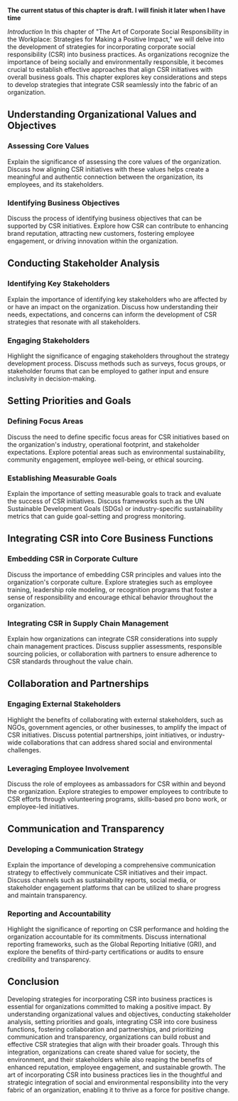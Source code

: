 **The current status of this chapter is draft. I will finish it later when I have time**

*Introduction* In this chapter of "The Art of Corporate Social Responsibility in the Workplace: Strategies for Making a Positive Impact," we will delve into the development of strategies for incorporating corporate social responsibility (CSR) into business practices. As organizations recognize the importance of being socially and environmentally responsible, it becomes crucial to establish effective approaches that align CSR initiatives with overall business goals. This chapter explores key considerations and steps to develop strategies that integrate CSR seamlessly into the fabric of an organization.

Understanding Organizational Values and Objectives
--------------------------------------------------

### Assessing Core Values

Explain the significance of assessing the core values of the organization. Discuss how aligning CSR initiatives with these values helps create a meaningful and authentic connection between the organization, its employees, and its stakeholders.

### Identifying Business Objectives

Discuss the process of identifying business objectives that can be supported by CSR initiatives. Explore how CSR can contribute to enhancing brand reputation, attracting new customers, fostering employee engagement, or driving innovation within the organization.

Conducting Stakeholder Analysis
-------------------------------

### Identifying Key Stakeholders

Explain the importance of identifying key stakeholders who are affected by or have an impact on the organization. Discuss how understanding their needs, expectations, and concerns can inform the development of CSR strategies that resonate with all stakeholders.

### Engaging Stakeholders

Highlight the significance of engaging stakeholders throughout the strategy development process. Discuss methods such as surveys, focus groups, or stakeholder forums that can be employed to gather input and ensure inclusivity in decision-making.

Setting Priorities and Goals
----------------------------

### Defining Focus Areas

Discuss the need to define specific focus areas for CSR initiatives based on the organization's industry, operational footprint, and stakeholder expectations. Explore potential areas such as environmental sustainability, community engagement, employee well-being, or ethical sourcing.

### Establishing Measurable Goals

Explain the importance of setting measurable goals to track and evaluate the success of CSR initiatives. Discuss frameworks such as the UN Sustainable Development Goals (SDGs) or industry-specific sustainability metrics that can guide goal-setting and progress monitoring.

Integrating CSR into Core Business Functions
--------------------------------------------

### Embedding CSR in Corporate Culture

Discuss the importance of embedding CSR principles and values into the organization's corporate culture. Explore strategies such as employee training, leadership role modeling, or recognition programs that foster a sense of responsibility and encourage ethical behavior throughout the organization.

### Integrating CSR in Supply Chain Management

Explain how organizations can integrate CSR considerations into supply chain management practices. Discuss supplier assessments, responsible sourcing policies, or collaboration with partners to ensure adherence to CSR standards throughout the value chain.

Collaboration and Partnerships
------------------------------

### Engaging External Stakeholders

Highlight the benefits of collaborating with external stakeholders, such as NGOs, government agencies, or other businesses, to amplify the impact of CSR initiatives. Discuss potential partnerships, joint initiatives, or industry-wide collaborations that can address shared social and environmental challenges.

### Leveraging Employee Involvement

Discuss the role of employees as ambassadors for CSR within and beyond the organization. Explore strategies to empower employees to contribute to CSR efforts through volunteering programs, skills-based pro bono work, or employee-led initiatives.

Communication and Transparency
------------------------------

### Developing a Communication Strategy

Explain the importance of developing a comprehensive communication strategy to effectively communicate CSR initiatives and their impact. Discuss channels such as sustainability reports, social media, or stakeholder engagement platforms that can be utilized to share progress and maintain transparency.

### Reporting and Accountability

Highlight the significance of reporting on CSR performance and holding the organization accountable for its commitments. Discuss international reporting frameworks, such as the Global Reporting Initiative (GRI), and explore the benefits of third-party certifications or audits to ensure credibility and transparency.

Conclusion
----------

Developing strategies for incorporating CSR into business practices is essential for organizations committed to making a positive impact. By understanding organizational values and objectives, conducting stakeholder analysis, setting priorities and goals, integrating CSR into core business functions, fostering collaboration and partnerships, and prioritizing communication and transparency, organizations can build robust and effective CSR strategies that align with their broader goals. Through this integration, organizations can create shared value for society, the environment, and their stakeholders while also reaping the benefits of enhanced reputation, employee engagement, and sustainable growth. The art of incorporating CSR into business practices lies in the thoughtful and strategic integration of social and environmental responsibility into the very fabric of an organization, enabling it to thrive as a force for positive change.
